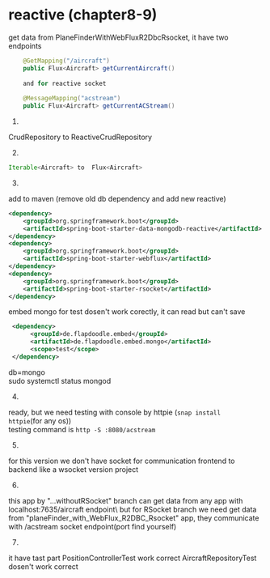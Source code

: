 # reactive (chapter8-9)
get data from PlaneFinderWithWebFluxR2DbcRsocket, it have two endpoints
```java
    @GetMapping("/aircraft")
    public Flux<Aircraft> getCurrentAircraft()
    
    and for reactive socket
    
    @MessageMapping("acstream")
    public Flux<Aircraft> getCurrentACStream()
```

1.
CrudRepository to ReactiveCrudRepository

2.
```java
Iterable<Aircraft> to  Flux<Aircraft>
```

3.
add to maven (remove old db dependency and add new reactive)
```xml
<dependency>
    <groupId>org.springframework.boot</groupId>
    <artifactId>spring-boot-starter-data-mongodb-reactive</artifactId>
</dependency>
<dependency>
    <groupId>org.springframework.boot</groupId>
    <artifactId>spring-boot-starter-webflux</artifactId>
</dependency>
<dependency>
    <groupId>org.springframework.boot</groupId>
    <artifactId>spring-boot-starter-rsocket</artifactId>
</dependency>
```
embed mongo for test dosen't work corectly, it can read but can't save
```xml
 <dependency>
      <groupId>de.flapdoodle.embed</groupId>
      <artifactId>de.flapdoodle.embed.mongo</artifactId>
      <scope>test</scope>
 </dependency>
```
db=mongo\
sudo systemctl status mongod

4.
ready, but we need testing with console by httpie (<code>snap install httpie</code>(for any os))\
testing command is <code>http -S :8080/acstream</code>

5.
for this version we don't have socket for communication frontend to backend like a wsocket version project

6. 
this app by  "...withoutRSocket" branch can get data from any app with  localhost:7635/aircraft endpoint\ 
but for RSocket branch we need get data from "planeFinder_with_WebFlux_R2DBC_Rsocket" app, they communicate with /acstream socket endpoint(port find yourself)

7.
it have tast part
PositionControllerTest work correct
AircraftRepositoryTest dosen't work  correct

